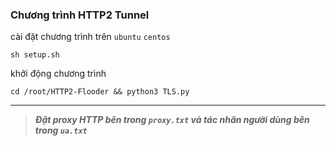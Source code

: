 ### Chương trình HTTP2 Tunnel
cài đặt chương trình trên `ubuntu` `centos`
```
sh setup.sh
```
khởi động chương trình
```
cd /root/HTTP2-Flooder && python3 TLS.py
```
---------------------------------------------------------------

>***Đặt proxy HTTP bên trong `proxy.txt` và tác nhân người dùng bên trong `ua.txt`***
